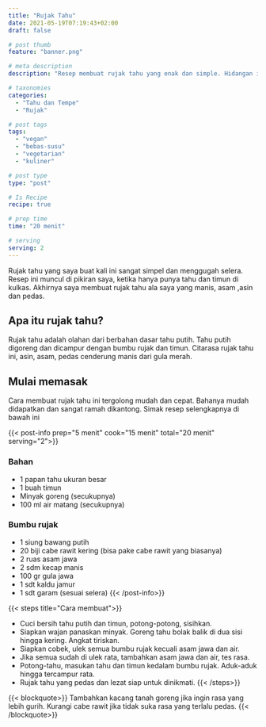 ```yaml
---
title: "Rujak Tahu"
date: 2021-05-19T07:19:43+02:00
draft: false

# post thumb
feature: "banner.png"

# meta description
description: "Resep membuat rujak tahu yang enak dan simple. Hidangan ini merupakan masakan rumahan yang mudah dan praktis."

# taxonomies
categories:
  - "Tahu dan Tempe"
  - "Rujak"

# post tags
tags:
  - "vegan"
  - "bebas-susu"
  - "vegetarian"
  - "kuliner"

# post type
type: "post"

# Is Recipe
recipe: true

# prep time
time: "20 menit"

# serving
serving: 2
---
```

Rujak tahu yang saya buat kali ini sangat simpel dan menggugah selera. Resep ini muncul di pikiran saya, ketika hanya punya tahu dan timun di kulkas. Akhirnya saya membuat rujak tahu ala saya yang manis, asam ,asin dan pedas.

## Apa itu rujak tahu?

Rujak tahu adalah olahan dari berbahan dasar tahu putih. Tahu putih digoreng dan dicampur dengan bumbu rujak dan timun. Citarasa rujak tahu ini, asin, asam, pedas cenderung manis dari gula merah.

## Mulai memasak

Cara membuat rujak tahu ini tergolong mudah dan cepat. Bahanya mudah didapatkan dan sangat ramah dikantong. Simak resep selengkapnya di bawah ini

{{< post-info prep="5 menit" cook="15 menit" total="20 menit" serving="2">}}

### Bahan

-   1 papan tahu ukuran besar
-   1 buah timun
-   Minyak goreng (secukupnya)
-   100 ml air matang (secukupnya)

### Bumbu rujak

-   1 siung bawang putih
-   20 biji cabe rawit kering (bisa pake cabe rawit yang biasanya)
-   2 ruas asam jawa
-   2 sdm kecap manis
-   100 gr gula jawa
-   1 sdt kaldu jamur
-   1 sdt garam (sesuai selera)
{{< /post-info>}}

{{< steps title="Cara membuat">}}
-   Cuci bersih tahu putih dan timun, potong-potong, sisihkan.
-   Siapkan wajan panaskan minyak. Goreng tahu bolak balik di dua sisi hingga kering. Angkat tiriskan.
-   Siapkan cobek, ulek semua bumbu rujak kecuali asam jawa dan air.
-   Jika semua sudah di ulek rata, tambahkan asam jawa dan air, tes rasa.
-   Potong-tahu, masukan tahu dan timun kedalam bumbu rujak. Aduk-aduk hingga tercampur rata.
-   Rujak tahu yang pedas dan lezat siap untuk dinikmati.
{{< /steps>}}

{{< blockquote>}}
Tambahkan kacang tanah goreng jika ingin rasa yang lebih gurih. Kurangi cabe rawit jika tidak suka rasa yang terlalu pedas.
{{< /blockquote>}}